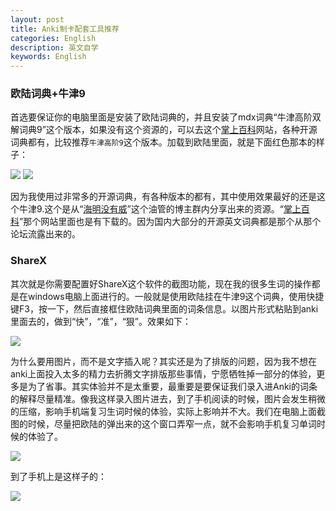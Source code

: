 ```yaml
---
layout: post
title: Anki制卡配套工具推荐
categories: English
description: 英文自学
keywords: English
---
```


### 欧陆词典+牛津9

首选要保证你的电脑里面是安装了欧陆词典的，并且安装了mdx词典“牛津高阶双解词典9”这个版本，如果没有这个资源的，可以去这个[掌上百科](https://www.pdawiki.com/forum/)网站，各种开源词典都有，比较推荐`牛津高阶9`这个版本。加载到欧陆里面，就是下面红色那本的样子：

<img src="https://cs-cn.top/images/posts/niujin_4404.png"/>

<img src="https://cs-cn.top/images/posts/niujin914552.png"/>

因为我使用过非常多的开源词典，有各种版本的都有，其中使用效果最好的还是这个牛津9.这个是从“[海明没有威](https://youtu.be/kl-i2to1zvw)”这个油管的博主群内分享出来的资源。“[掌上百科](https://www.pdawiki.com/forum/)”那个网站里面也是有下载的。因为国内大部分的开源英文词典都是那个从那个论坛流露出来的。

### ShareX

其次就是你需要配置好ShareX这个软件的截图功能，现在我的很多生词的操作都是在windows电脑上面进行的。一般就是使用欧陆挂在牛津9这个词典，使用快捷键F3，按一下，然后直接框住欧陆词典里面的词条信息。以图片形式粘贴到anki里面去的，做到“快”，“准”，“狠”。效果如下：

<img src="https://cs-cn.top/images/posts/myanki115246.gif"/>

为什么要用图片，而不是文字插入呢？其实还是为了排版的问题，因为我不想在anki上面投入太多的精力去折腾文字排版那些事情，宁愿牺牲掉一部分的体验，更多是为了省事。其实体验并不是太重要，最重要是要保证我们录入进Anki的词条的解释尽量精准。像我这样录入图片进去，到了手机阅读的时候，图片会发生稍微的压缩，影响手机端复习生词时候的体验，实际上影响并不大。我们在电脑上面截图的时候，尽量把欧陆的弹出来的这个窗口弄窄一点，就不会影响手机复习单词时候的体验了。

<img src="https://cs-cn.top/images/posts/pc_show115623.png"/>

到了手机上是这样子的：

<img src="https://cs-cn.top/images/posts/iphone_15918.png"/>

